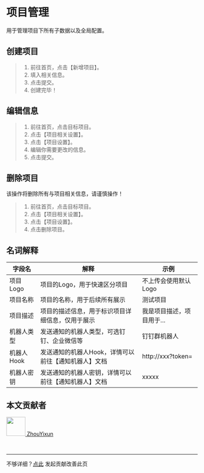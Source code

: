 # 项目管理
用于管理项目下所有子数据以及全局配置。

## 创建项目

> 1. 前往首页，点击【新增项目】。
> 2. 填入相关信息。
> 3. 点击提交。
> 4. 创建完毕！

## 编辑信息
> 1. 前往首页，点击目标项目。
> 2. 点击【项目相关设置】。
> 3. 点击【项目设置】。
> 4. 编辑你需要更改的信息。
> 5. 点击提交。

## 删除项目
该操作将删除所有与项目相关信息，请谨慎操作！

> 1. 前往首页，点击目标项目。
> 2. 点击【项目相关设置】。
> 3. 点击【项目设置】。
> 4. 点击删除项目。

## 名词解释

|  字段名   | 解释  | 示例 |
|  ----  | ----  | ---- |
| 项目Logo  | 项目的Logo，用于快速区分项目 | 不上传会使用默认Logo     |
| 项目名称  | 项目的名称，用于后续所有展示 |  测试项目    |
| 项目描述  | 项目的描述信息，用于标识项目详细信息，仅用于展示 |  我是项目描述，项目用于...  |
| 机器人类型  | 发送通知的机器人类型，可选钉钉、企业微信等 |  钉钉群机器人  |
| 机器人Hook  | 发送通知的机器人Hook，详情可以前往【通知机器人】文档 |  http://xxx?token=   |
| 机器人密钥  | 发送通知的机器人密钥，详情可以前往【通知机器人】文档 |  xxxxx    |

## 本文贡献者
<div class="cont">
<a href="https://github.com/ZhouYixun" target="_blank">
<img src="https://avatars.githubusercontent.com/u/56339314?v=4" width="50"/>
<span>ZhouYixun</span>
</a>
</div>


&nbsp;
&nbsp;
***
不够详细？[点此](https://github.com/SonicCloudOrg/sonic-offical-website/edit/main/src/markdown/doc/doc-project.md) 发起贡献改善此页
